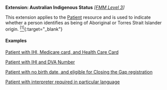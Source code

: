 **Extension: Australian Indigenous Status** *[[FMM Level 3](guidance.html)]*

This extension applies to the [Patient](http://hl7.org/fhir/patient.html) resource and is used to indicate whether a person identifies as being of Aboriginal or Torres Strait Islander origin. [<sup>[1]</sup>](http://meteor.aihw.gov.au/content/index.phtml/itemId/602543){:target="_blank"}

#### Examples

[Patient with IHI, Medicare card, and Health Care Card](Patient-example0.html)

[Patient with IHI and DVA Number](Patient-example1.html)

[Patient with no birth date, and eligible for Closing the Gap registration](Patient-example2.html)

[Patient with interpreter required in particular language](Patient-example6.html)
